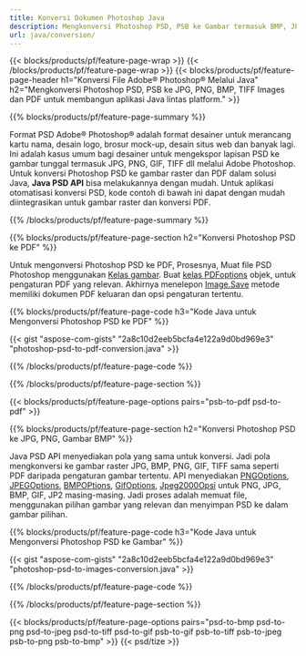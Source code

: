 ```yaml
---
title: Konversi Dokumen Photoshop Java
description: Mengkonversi Photoshop PSD, PSB ke Gambar termasuk BMP, JPG, PNG, TIFF dan PDF melalui perpustakaan Java.
url: java/conversion/
---
```


{{< blocks/products/pf/feature-page-wrap >}}
{{< /blocks/products/pf/feature-page-wrap >}}
{{< blocks/products/pf/feature-page-header h1="Konversi File Adobe® Photoshop® Melalui Java" h2="Mengkonversi Photoshop PSD, PSB ke JPG, PNG, BMP, TIFF Images dan PDF untuk membangun aplikasi Java lintas platform." >}}

{{% blocks/products/pf/feature-page-summary %}}

Format PSD Adobe® Photoshop® adalah format desainer untuk merancang kartu nama, desain logo, brosur mock-up, desain situs web dan banyak lagi. Ini adalah kasus umum bagi desainer untuk mengekspor lapisan PSD ke gambar tunggal termasuk JPG, PNG, GIF, TIFF dll melalui Adobe Photoshop. Untuk konversi Photoshop PSD ke gambar raster dan PDF dalam solusi Java, **Java PSD API** bisa melakukannya dengan mudah. Untuk aplikasi otomatisasi konversi PSD, kode contoh di bawah ini dapat dengan mudah diintegrasikan untuk gambar raster dan konversi PDF.

{{% /blocks/products/pf/feature-page-summary %}}

{{% blocks/products/pf/feature-page-section h2="Konversi Photoshop PSD ke PDF" %}}

Untuk mengonversi Photoshop PSD ke PDF, Prosesnya, Muat file PSD Photoshop menggunakan [Kelas gambar](https://apireference.aspose.com/psd/java/com.aspose.psd/Image). Buat [kelas PDFoptions](https://apireference.aspose.com/psd/java/com.aspose.psd.imageoptions/PdfOptions) objek, untuk pengaturan PDF yang relevan. Akhirnya menelepon [Image.Save](https://apireference.aspose.com/psd/java/com.aspose.psd/Image#save-java.lang.String-com.aspose.psd.ImageOptionsBase-) metode memiliki dokumen PDF keluaran dan opsi pengaturan tertentu.

{{% blocks/products/pf/feature-page-code h3="Kode Java untuk Mengonversi Photoshop PSD ke PDF" %}}

{{< gist "aspose-com-gists" "2a8c10d2eeb5bcfa4e122a9d0bd969e3" "photoshop-psd-to-pdf-conversion.java" >}}

{{% /blocks/products/pf/feature-page-code %}}

{{% /blocks/products/pf/feature-page-section %}}

{{< blocks/products/pf/feature-page-options pairs="psb-to-pdf psd-to-pdf" >}}

{{% blocks/products/pf/feature-page-section h2="Konversi Photoshop PSD ke JPG, PNG, Gambar BMP" %}}

Java PSD API menyediakan pola yang sama untuk konversi. Jadi pola mengkonversi ke gambar raster JPG, BMP, PNG, GIF, TIFF sama seperti PDF daripada pengaturan gambar tertentu. API menyediakan [PNGOptions](https://apireference.aspose.com/psd/java/com.aspose.psd.imageoptions/PngOptions), [JPEGOptions](https://apireference.aspose.com/psd/java/com.aspose.psd.imageoptions/JpegOptions), [BMPOPtions](https://apireference.aspose.com/psd/java/com.aspose.psd.imageoptions/BmpOptions), [GifOptions](https://apireference.aspose.com/psd/java/com.aspose.psd.imageoptions/GifOptions), [Jpeg2000Opsi](https://apireference.aspose.com/psd/java/com.aspose.psd.imageoptions/Jpeg2000Options) untuk PNG, JPG, BMP, GIF, JP2 masing-masing. Jadi proses adalah memuat file, menggunakan pilihan gambar yang relevan dan menyimpan PSD ke dalam gambar pilihan.

{{% blocks/products/pf/feature-page-code h3="Kode Java untuk Mengonversi Photoshop PSD ke Gambar" %}}

{{< gist "aspose-com-gists" "2a8c10d2eeb5bcfa4e122a9d0bd969e3" "photoshop-psd-to-images-conversion.java" >}}

{{% /blocks/products/pf/feature-page-code %}}

{{% /blocks/products/pf/feature-page-section %}}

{{< blocks/products/pf/feature-page-options pairs="psd-to-bmp psd-to-png psd-to-jpeg psd-to-tiff psd-to-gif psb-to-gif psb-to-tiff psb-to-jpeg psb-to-png psb-to-bmp" >}}
{{< psd/tize >}}
